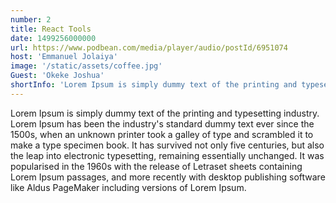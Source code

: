 ```yaml
---
number: 2
title: React Tools
date: 1499256000000
url: https://www.podbean.com/media/player/audio/postId/6951074
host: 'Emmanuel Jolaiya'
image: '/static/assets/coffee.jpg'
Guest: 'Okeke Joshua'
shortInfo: 'Lorem Ipsum is simply dummy text of the printing and typesetting industry.'
---
```


Lorem Ipsum is simply dummy text of the printing and typesetting industry. Lorem Ipsum has been the industry's standard dummy text ever since the 1500s, when an unknown printer took a galley of type and scrambled it to make a type specimen book. It has survived not only five centuries, but also the leap into electronic typesetting, remaining essentially unchanged. It was popularised in the 1960s with the release of Letraset sheets containing Lorem Ipsum passages, and more recently with desktop publishing software like Aldus PageMaker including versions of Lorem Ipsum.